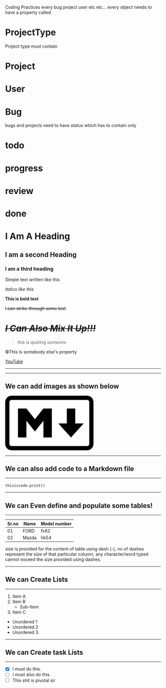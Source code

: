 
Coding Practices
every bug project user etc etc... every object needs to have a property called 
# ProjectType

Project type must contain
# Project
# User
# Bug

bugs and projects need to have status which has to contain only

# todo
# progress
# review
# done








# I Am A Heading

## I am a second Heading

### I am a third heading

Simple text written like this

_italics like this_

**This is bold text**

~~I can strike through some text~~

# ~~_I Can Also Mix It Up!!!_~~

> this is quoting someone

&copy;This is somebody else's property

[YouTube](https://www.youtube.com“Youtube”)

---

---

## We can add images as shown below

![Image](MArkdownLanguage.png)

---

## We can also add code to a Markdown file

---

`thisiscode.print()`

---

## We can Even define and populate some tables!

---

| Sr.no | Name  | Model number |
| ----- | ----- | ------------ |
| 01    | FORD  | fx82         |
| 02    | Mazda | hk54         |

size is provided for the content of table using dash (-), no of dashes represent the size of that particular column, any character/word typed cannot exceed the size provided using dashes.

---

## We can Create Lists

---

1. Item A
2. Item B
   - Sub-Item
3. Item C

- Unordered 1
- Unordered 2
- Unordered 3

---

## We can Create task Lists

---

- [x] I must do this.
- [ ] I must also do this.
- [ ] This shit is pivotal sir
